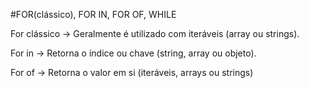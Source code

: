 #FOR(clássico), FOR IN, FOR OF, WHILE

For clássico -> Geralmente é utilizado com iteráveis (array ou strings).

For in -> Retorna o índice ou chave (string, array ou objeto).

For of -> Retorna o valor em si (iteráveis, arrays ou strings)
